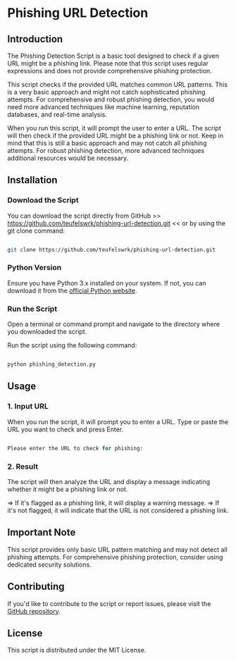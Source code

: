 # Phishing URL Detection

## Introduction

The Phishing Detection Script is a basic tool designed to check if a given URL might be a phishing link. Please note that this script uses regular expressions and does not provide comprehensive phishing protection.

This script checks if the provided URL matches common URL patterns. This is a very basic approach and might not catch sophisticated phishing attempts. For comprehensive and robust phishing detection, you would need more advanced techniques like machine learning, reputation databases, and real-time analysis.

When you run this script, it will prompt the user to enter a URL. The script will then check if the provided URL might be a phishing link or not. Keep in mind that this is still a basic approach and may not catch all phishing attempts. For robust phishing detection, more advanced techniques additional resources would be necessary.

## Installation

### Download the Script

You can download the script directly from GitHub >> https://github.com/teufelswrk/phishing-url-detection.git << or by using the git clone command:

```bash

git clone https://github.com/teufelswrk/phishing-url-detection.git

```

### Python Version

Ensure you have Python 3.x installed on your system. If not, you can download it from the [official Python website](https://www.python.org/downloads/).

### Run the Script

Open a terminal or command prompt and navigate to the directory where you downloaded the script.

Run the script using the following command:

```bash

python phishing_detection.py

```

## Usage

### 1. Input URL

When you run the script, it will prompt you to enter a URL. Type or paste the URL you want to check and press Enter.

```python

Please enter the URL to check for phishing:

```

### 2. Result

The script will then analyze the URL and display a message indicating whether it might be a phishing link or not.

=> If it's flagged as a phishing link, it will display a warning message.
=> If it's not flagged, it will indicate that the URL is not considered a phishing link.

## Important Note

This script provides only basic URL pattern matching and may not detect all phishing attempts. For comprehensive phishing protection, consider using dedicated security solutions.

## Contributing

If you'd like to contribute to the script or report issues, please visit the [GitHub repository](https://github.com/teufelswrk/phishing-url-detection).

## License

This script is distributed under the MIT License.
